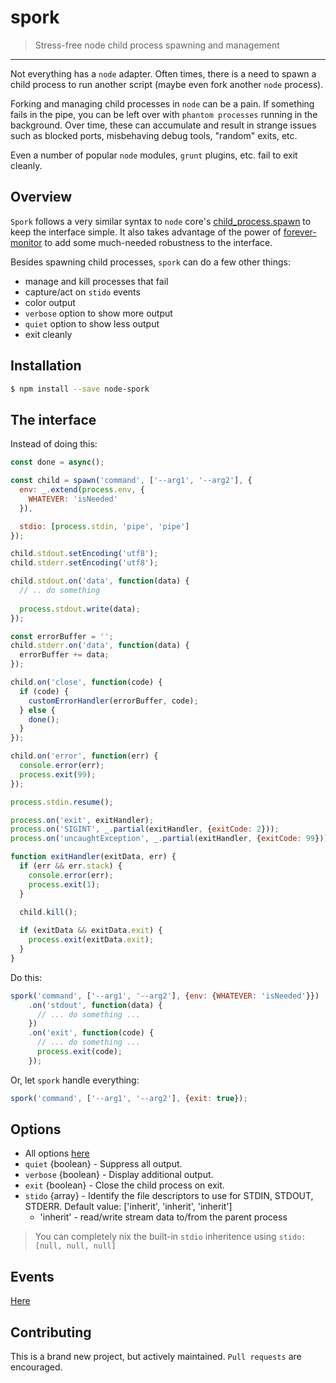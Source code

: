 # spork

> Stress-free node child process spawning and management

----------

Not everything has a `node` adapter. Often times, there is a need to spawn a child process to run another script (maybe even fork another `node` process).

Forking and managing child processes in `node` can be a pain. If something fails in the pipe, you can be left over with `phantom processes` running in the background.
Over time, these can accumulate and result in strange issues such as blocked ports, misbehaving debug tools, "random" exits, etc.

Even a number of popular `node` modules, `grunt` plugins, etc. fail to exit cleanly.

## Overview

`Spork` follows a very similar syntax to `node` core's [child_process.spawn](https://nodejs.org/api/child_process.html#child_process_child_process_spawn_command_args_options)
to keep the interface simple. It also takes advantage of the power of [forever-monitor](https://github.com/foreverjs/forever-monitor) to add some much-needed
robustness to the interface.

Besides spawning child processes, `spork` can do a few other things:

 - manage and kill processes that fail
 - capture/act on `stido` events
 - color output
 - `verbose` option to show more output
 - `quiet` option to show less output
 - exit cleanly
 
## Installation

```bash
$ npm install --save node-spork
```
 
## The interface

Instead of doing this:

```js
const done = async();

const child = spawn('command', ['--arg1', '--arg2'], {
  env: _.extend(process.env, {
    WHATEVER: 'isNeeded'
  }),

  stdio: [process.stdin, 'pipe', 'pipe']
});

child.stdout.setEncoding('utf8');
child.stderr.setEncoding('utf8');

child.stdout.on('data', function(data) {
  // .. do something
  
  process.stdout.write(data);
});

const errorBuffer = '';
child.stderr.on('data', function(data) {
  errorBuffer += data;
});

child.on('close', function(code) {
  if (code) {
    customErrorHandler(errorBuffer, code);
  } else {
    done();
  }
});

child.on('error', function(err) {
  console.error(err);
  process.exit(99);
});

process.stdin.resume();

process.on('exit', exitHandler);
process.on('SIGINT', _.partial(exitHandler, {exitCode: 2}));
process.on('uncaughtException', _.partial(exitHandler, {exitCode: 99}));

function exitHandler(exitData, err) {
  if (err && err.stack) {
    console.error(err);
    process.exit(1);
  }
  
  child.kill();

  if (exitData && exitData.exit) {
    process.exit(exitData.exit);
  }
}
```

Do this:

```js
spork('command', ['--arg1', '--arg2'], {env: {WHATEVER: 'isNeeded'}})
    .on('stdout', function(data) {
      // ... do something ...
    })
    .on('exit', function(code) {
      // ... do something ...
      process.exit(code);
    });
```

Or, let `spork` handle everything:

```js
spork('command', ['--arg1', '--arg2'], {exit: true});
```

## Options

- All options [here](https://github.com/foreverjs/forever-monitor#options-available-when-using-forever-in-nodejs)
- `quiet` {boolean} - Suppress all output.
- `verbose` {boolean} - Display additional output.
- `exit` {boolean} - Close the child process on exit.
- `stido` {array} - Identify the file descriptors to use for STDIN, STDOUT, STDERR. Default value: ['inherit', 'inherit', 'inherit']
    - 'inherit' - read/write stream data to/from the parent process
    
> You can completely nix the built-in `stdio` inheritence using `stido: [null, null, null]`

## Events

[Here](https://github.com/foreverjs/forever-monitor#events-available-when-using-an-instance-of-forever-in-nodejs)

## Contributing

This is a brand new project, but actively maintained. `Pull requests` are encouraged.
